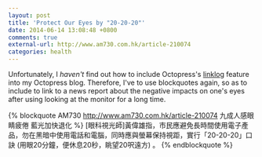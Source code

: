```yaml
---
layout: post
title: 'Protect Our Eyes by "20-20-20"'
date: 2014-06-14 13:08:48 +0800
comments: true
external-url: http://www.am730.com.hk/article-210074
categories: health
---
```


Unfortunately, I *haven't* find out how to include Octopress's [linklog] feature into my Octopress blog.  Therefore, I've to use blockquotes again, so as to include to link to a news report about the negative impacts on one's eyes after using looking at the monitor for a long time.

{% blockquote AM730 http://www.am730.com.hk/article-210074 九成人感眼睛疲倦 藍光加快退化 %}
[眼科視光師]黃偉雄指，市民應避免長時間使用電子產品，勿在黑暗中使用電話和電腦，同時應與螢幕保持視距，實行「20-20-20」口訣 (用眼20分鐘，便休息20秒，眺望20呎遠方) 。
{% endblockquote %}

[linklog]: http://octopress.org/docs/blogging/linklog/
